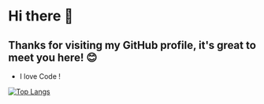# Hi there 👋
## Thanks for visiting my GitHub profile, it's great to meet you here! 😊
 - I love Code !
<!---Для компактной версии-->
[![Top Langs](https://github-readme-stats.vercel.app/api/top-langs/?username=anuraghazra&layout=compact)](https://github.com/anuraghazra/github-readme-stats)
